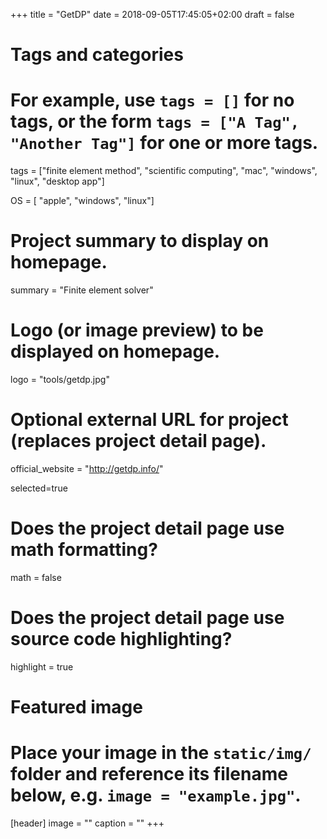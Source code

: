 +++
title = "GetDP"
date = 2018-09-05T17:45:05+02:00
draft = false

# Tags and categories
# For example, use `tags = []` for no tags, or the form `tags = ["A Tag", "Another Tag"]` for one or more tags.
tags = ["finite element method", "scientific computing", "mac", "windows", "linux", "desktop app"]

OS = [ "apple", "windows", "linux"]

# Project summary to display on homepage.
summary = "Finite element solver"

# Logo (or image preview) to be displayed on homepage.
logo = "tools/getdp.jpg"

# Optional external URL for project (replaces project detail page).
official_website = "http://getdp.info/"

selected=true

# Does the project detail page use math formatting?
math = false

# Does the project detail page use source code highlighting?
highlight = true


# Featured image
# Place your image in the `static/img/` folder and reference its filename below, e.g. `image = "example.jpg"`.
[header]
image = ""
caption = ""
+++
